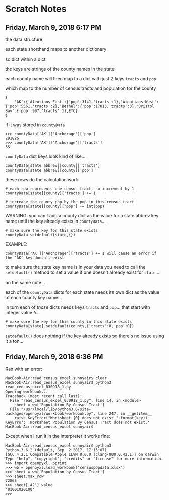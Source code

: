 # Scratch Notes

## Friday, March 9, 2018 6:17 PM

the data structure

each state shorthand maps to another dictionary

so dict within a dict

the keys are strings of the county names in the state

each county name will then map to a dict with just 2 keys `tracts` and `pop`

which map to the number of census tracts and population for the county

	{
		'AK':{'Aleutians East':{'pop':3141,'tracts':1},'Aleutians West':{'pop':5561,'tracts':2},'Bethel':{'pop':17013,'tracts':3},'Bristol Bay':{'pop':997,'tracts':1},ETC}
	}	

if it was stored in `countyData`

	>>> countyData['AK']['Anchorage']['pop']
	291826
	>>> countyData['AK']['Anchorage']['tracts']
	55

`countyData` dict keys look kind of like...

	countyData[state abbrev][county]['tracts']
	countyData[state abbrev][county]['pop']

these rows do the calculation work

	# each row represents one census tract, so increment by 1
	countyData[state][county]['tracts'] += 1

	# increase the county pop by the pop in this census tract
	countyData[state][county]['pop'] += int(pop)

WARNING:  you can't add a county dict as the value for a state abbrev key name until the key already exists in `countyData`...

	# make sure the key for this state exists
	countyData.setdefault(state,{})

EXAMPLE:  

	countyData['AK']['Anchorage']['tracts'] += 1 will cause an error if the 'AK' key doesn't exist

to make sure the state key name is in your data you need to call the `setdefault()` method to set a value if one doesn't already exist for `state`...

on the same note...

each of the `countyData` dicts for each state needs its own dict as the value of each county key name...

in turn each of *those* dicts needs keys `tracts` and `pop`...  that start with integer value `0`...

	# make sure the key for this county in this state exists
	countyData[state].setdefault(county,{'tracts':0,'pop':0})

`setdefault()` does nothing if the key already exists so there's no issue using it a ton...

## Friday, March 9, 2018 6:36 PM

Ran with an error:

	MacBook-Air:read_census_excel sunnyair$ clear
	MacBook-Air:read_census_excel sunnyair$ python3 read_census_excel_030918_1.py
	Opening workbook...
	Traceback (most recent call last):
	  File "read_census_excel_030918_1.py", line 14, in <module>
	    sheet = wb['Population By Census Tract']
	  File "/usr/local/lib/python3.6/site-packages/openpyxl/workbook/workbook.py", line 247, in __getitem__
	    raise KeyError("Worksheet {0} does not exist.".format(key))
	KeyError: 'Worksheet Population By Census Tract does not exist.'
	MacBook-Air:read_census_excel sunnyair$

Except when I run it in the interpreter it works fine:

	MacBook-Air:read_census_excel sunnyair$ python3
	Python 3.6.2 (default, Sep  2 2017, 17:15:07)
	[GCC 4.2.1 Compatible Apple LLVM 8.0.0 (clang-800.0.42.1)] on darwin
	Type "help", "copyright", "credits" or "license" for more information.
	>>> import openpyxl, pprint
	>>> wb = openpyxl.load_workbook('censuspopdata.xlsx')
	>>> sheet = wb['Population by Census Tract']
	>>> sheet.max_row
	72865
	>>> sheet['A2'].value
	'01001020100'
	>>>



